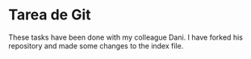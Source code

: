 # Tarea de Git

These tasks have been done with my colleague Dani. I have forked his repository and made some changes to the index file.           
